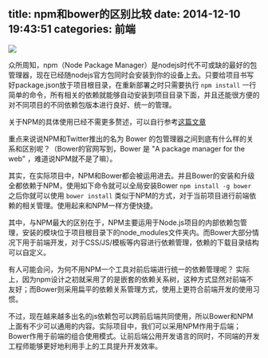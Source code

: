 title: npm和bower的区别比较
date: 2014-12-10 19:43:51
categories: 前端
---

![](https://ws3.sinaimg.cn/large/006tNc79gy1fsbyypb1xtj30hm0780t3.jpg)

众所周知，npm（Node Package Manager）是nodejs时代不可或缺的最好的包管理器，现在已经随nodejs官方包同时会安装到你的设备上去。只要给项目书写好package.json放于项目根目录，在重新部署之时只需要执行 `npm install` 一行简单的命令，所有相关的依赖就能够自动安装到项目目录下面，并且还能很方便的对不同项目的不同依赖包版本进行良好、统一的管理。

关于NPM的具体使用已经不需更多赘述，可以自行参考[这篇文章](http://www.infoq.com/cn/articles/msh-using-npm-manage-node.js-dependence)

重点来说说NPM和Twitter推出的名为 Bower 的包管理器之间到底有什么样的关系和区别呢？（Bower的官网写到，Bower 是 "A package manager for the web" ，难道说NPM就不是了嘛）。

其实，在实际项目中，NPM和Bower都会被运用进去。并且Bower的安装和升级全都依赖于NPM，使用如下命令就可以全局安装Bower
`npm install -g bower` 之后你就可以使用 `bower install` 类似于NPM的方式，对于当前项目进行前端依赖的相关管理。使用起来和NPM一样方便快捷。

其中，与NPM最大的区别在于，NPM主要运用于Node.js项目的内部依赖包管理，安装的模块位于项目根目录下的node_modules文件夹内。而Bower大部分情况下用于前端开发，对于CSS/JS/模板等内容进行依赖管理，依赖的下载目录结构可以自定义。

有人可能会问，为何不用NPM一个工具对前后端进行统一的依赖管理呢？ 实际上，因为npm设计之初就采用了的是嵌套的依赖关系树，这种方式显然对前端不友好；而Bower则采用扁平的依赖关系管理方式，使用上更符合前端开发的使用习惯。

不过，现在越来越多出名的js依赖包可以跨前后端共同使用，所以Bower和NPM上面有不少可以通用的内容。实际项目中，我们可以采用NPM作用于后端；Bower作用于前端的组合使用模式。让前后端公用开发语言的同时，不同端的开发工程师能够更好地利用手上的工具提升开发效率。